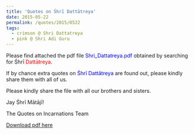 ```yaml
---
title: 'Quotes on Śhrī Dattātreya'
date: 2015-05-22
permalink: /quotes/2015/0522
tags:
  - crimson @ Shri Dattatreya
  - pink @ Shri Adi Guru 
---
```


Please find attached the pdf file <font color="blue">Shri_Dattatreya.pdf</font> obtained by searching for Śhrī <font color="red">Dattātreya</font>.   

If by chance extra quotes on <font color="blue">Śhrī Dattātreya</font> are found out, please kindly share them with all of us.  

Please kindly share the file with all our brothers and sisters.  

Jay Śhrī Mātājī!  

The Quotes on Incarnations Team  

[Download pdf here](http://seven-teams.github.io/files/Shri_Dattatreya.pdf)